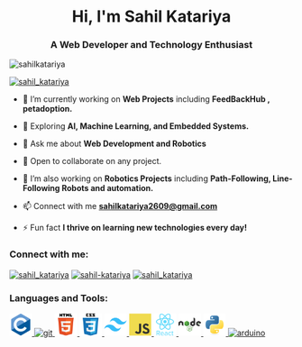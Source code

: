 <h1 align="center" style="bold">Hi, I'm Sahil Katariya</h1>
<h3 align="center">A Web Developer and Technology Enthusiast </h3>

<p align="left"> <img src="https://komarev.com/ghpvc/?username=sahilkatariya&label=Profile%20views&color=772eff&style=flat" alt="sahilkatariya" /> </p>

<p align="left"> <a href="https://twitter.com/sahil_katariya" target="blank"><img src="https://img.shields.io/twitter/follow/sahil_katariya?logo=twitter&style=for-the-badge" alt="sahil_katariya" /></a> </p>

   - 🔭 I’m currently working on **Web Projects** including **FeedBackHub , petadoption.**
     
   - 🚀 Exploring **AI, Machine Learning, and Embedded Systems.**

   - 💬 Ask me about **Web Development and Robotics**

   - 🍻 Open to collaborate on any project.

   - 🤖 I’m also working on **Robotics Projects** including **Path-Following, Line-Following Robots and automation.**

   - 📫 Connect with me **<a href="mailto:sahilkatariya2609@gmail.com">sahilkatariya2609@gmail.com</a>**

   - ⚡ Fun fact **I thrive on learning new technologies every day!**

   <h3 align="left">Connect with me:</h3>
    <p align="left">
       <a href="https://twitter.com/sahilkatariya26" target="blank"><img align="center" src="https://raw.githubusercontent.com/rahuldkjain/github-profile-readme-generator/master/src/images/icons/Social/twitter.svg" alt="sahil_katariya" height="30" width="40" /></a>
        <a href="https://www.linkedin.com/in/sahil-katariya-3418b931b/" target="blank"><img align="center" src="https://raw.githubusercontent.com/rahuldkjain/github-profile-readme-generator/master/src/images/icons/Social/linked-in-alt.svg" alt="sahil-katariya" height="30" width="40" /></a>
        <a href="https://www.instagram.com/sahil.ahir.26/" target="blank"><img align="center" src="https://raw.githubusercontent.com/rahuldkjain/github-profile-readme-generator/master/src/images/icons/Social/instagram.svg" alt="sahil_katariya" height="30" width="40" /></a>
    </p>

   <h3 align="left">Languages and Tools:</h3>
    <p align="left">
        <a href="https://www.cprogramming.com/" target="_blank" rel="noreferrer"> <img src="https://raw.githubusercontent.com/devicons/devicon/master/icons/c/c-original.svg" alt="c" width="40" height="40"/> </a>
        <a href="https://git-scm.com/" target="_blank" rel="noreferrer"> <img src="https://www.vectorlogo.zone/logos/git-scm/git-scm-icon.svg" alt="git" width="40" height="40"/> </a>
        <a href="https://developer.mozilla.org/en-US/docs/Web/HTML" target="_blank" rel="noreferrer"> <img src="https://raw.githubusercontent.com/devicons/devicon/master/icons/html5/html5-original-wordmark.svg" alt="html5" width="40" height="40"/> </a>
        <a href="https://www.w3schools.com/css/" target="_blank" rel="noreferrer"> <img src="https://raw.githubusercontent.com/devicons/devicon/master/icons/css3/css3-original-wordmark.svg" alt="css3" width="40" height="40"/> </a>
        <a href="https://tailwindcss.com/" target="_blank" rel="noreferrer"> <img src="https://github.com/devicons/devicon/blob/master/icons/tailwindcss/tailwindcss-original.svg" alt="tailwindcss" width="40" height="40"/> </a>
        <a href="https://developer.mozilla.org/en-US/docs/Web/JavaScript" target="_blank" rel="noreferrer"> <img src="https://raw.githubusercontent.com/devicons/devicon/master/icons/javascript/javascript-original.svg" alt="javascript" width="40" height="40"/> </a>
        <a href="https://reactjs.org/" target="_blank" rel="noreferrer"> <img src="https://raw.githubusercontent.com/devicons/devicon/master/icons/react/react-original-wordmark.svg" alt="react" width="40" height="40"/> </a>
        <a href="https://nodejs.org/" target="_blank" rel="noreferrer"> <img src="https://github.com/devicons/devicon/blob/master/icons/nodejs/nodejs-original-wordmark.svg" alt="nodejs" width="40" height="40"/> </a>
        <a href="https://www.python.org/" target="_blank" rel="noreferrer"> <img src="https://raw.githubusercontent.com/devicons/devicon/master/icons/python/python-original.svg" alt="python" width="40" height="40"/> </a>
        <a href="https://www.arduino.cc/" target="_blank" rel="noreferrer"> <img src="https://cdn.worldvectorlogo.com/logos/arduino-1.svg" alt="arduino" width="40" height="40"/> </a>
    </p>
